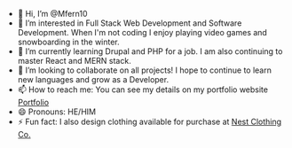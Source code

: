 - 👋 Hi, I’m @Mfern10
- 👀 I’m interested in Full Stack Web Development and Software Development. When I'm not coding I enjoy playing video games and snowboarding in the winter.
- 🌱 I’m currently learning Drupal and PHP for a job. I am also continuing to master React and MERN stack.
- 💞️ I’m looking to collaborate on all projects! I hope to continue to learn new languages and grow as a Developer.
- 📫 How to reach me: You can see my details on my portfolio website [Portfolio](https://mitchellfernandez.netlify.app/)
- 😄 Pronouns: HE/HIM
- ⚡ Fun fact: I also design clothing available for purchase at [Nest Clothing Co.](https://nestclothingco.company.site/)

<!---
Mfern10/Mfern10 is a ✨ special ✨ repository because its `README.md` (this file) appears on your GitHub profile.
You can click the Preview link to take a look at your changes.
--->
